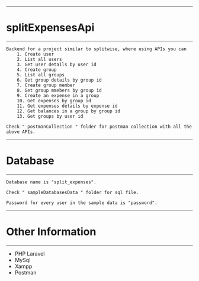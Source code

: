 
*******************
# splitExpensesApi
*******************

    Backend for a project similar to splitwise, where using APIs you can 
        1. Create user
        2. List all users
        3. Get user details by user id
        4. Create group
        5. List all groups
        6. Get group details by group id
        7. Create group member
        8. Get group mmebers by group id
        9. Create an expense in a group
        10. Get expenses by group id
        11. Get expenses details by expense id
        12. Get balances in a group by group id
        13. Get groups by user id

    Check " postmanCollection " folder for postman collection with all the above APIs.

*******************
# Database
*******************

    Database name is "split_expenses".

    Check " sampleDatabasesData " folder for sql file. 

    Password for every user in the sample data is "password".

*******************
# Other Information
*******************
 - PHP Laravel
 - MySql
 - Xampp
 - Postman